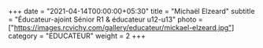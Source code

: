 +++
date = "2021-04-14T00:00:00+05:30"
title = "Michaël Elzeard"
subtitle = "Éducateur-ajoint Sénior R1 & éducateur u12-u13"
photo = ["https://images.rcvichy.com/gallery/educateur/mickael-elzeard.jpg"]
category = "EDUCATEUR"
weight = 2
+++ 


